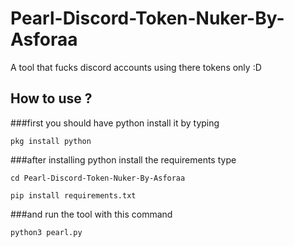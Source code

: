 # Pearl-Discord-Token-Nuker-By-Asforaa
A tool that fucks discord accounts using there tokens only :D

## How to use ?

###first you should have python install it by typing

```
pkg install python
```

###after installing python install the requirements
type 

```
cd Pearl-Discord-Token-Nuker-By-Asforaa
```

```
pip install requirements.txt
```

###and run the tool with this command

```
python3 pearl.py
```
